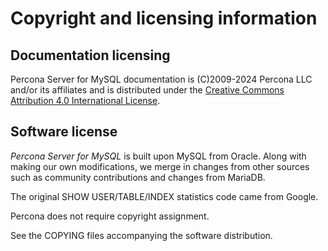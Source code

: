 # Copyright and licensing information

## Documentation licensing

Percona Server for MySQL documentation is (C)2009-2024 Percona LLC and/or its affiliates and is distributed under the [Creative Commons Attribution 4.0 International License](https://creativecommons.org/licenses/by/4.0/).

## Software license

*Percona Server for MySQL* is built upon MySQL from Oracle. Along with making our own
modifications, we merge in changes from other sources such as community
contributions and changes from MariaDB.

The original SHOW USER/TABLE/INDEX statistics code came from Google.

Percona does not require copyright assignment.

See the COPYING files accompanying the software distribution.
